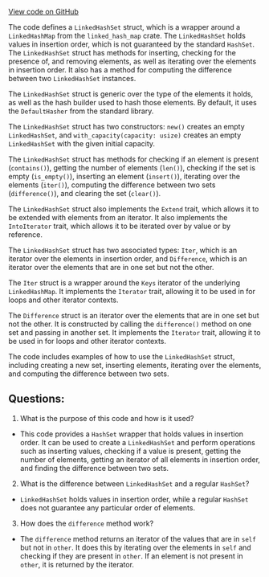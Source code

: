 [View code on GitHub](https://github.com/nervosnetwork/ckb/util/src/linked_hash_set.rs)

The code defines a `LinkedHashSet` struct, which is a wrapper around a `LinkedHashMap` from the `linked_hash_map` crate. The `LinkedHashSet` holds values in insertion order, which is not guaranteed by the standard `HashSet`. The `LinkedHashSet` struct has methods for inserting, checking for the presence of, and removing elements, as well as iterating over the elements in insertion order. It also has a method for computing the difference between two `LinkedHashSet` instances.

The `LinkedHashSet` struct is generic over the type of the elements it holds, as well as the hash builder used to hash those elements. By default, it uses the `DefaultHasher` from the standard library.

The `LinkedHashSet` struct has two constructors: `new()` creates an empty `LinkedHashSet`, and `with_capacity(capacity: usize)` creates an empty `LinkedHashSet` with the given initial capacity.

The `LinkedHashSet` struct has methods for checking if an element is present (`contains()`), getting the number of elements (`len()`), checking if the set is empty (`is_empty()`), inserting an element (`insert()`), iterating over the elements (`iter()`), computing the difference between two sets (`difference()`), and clearing the set (`clear()`).

The `LinkedHashSet` struct also implements the `Extend` trait, which allows it to be extended with elements from an iterator. It also implements the `IntoIterator` trait, which allows it to be iterated over by value or by reference.

The `LinkedHashSet` struct has two associated types: `Iter`, which is an iterator over the elements in insertion order, and `Difference`, which is an iterator over the elements that are in one set but not the other.

The `Iter` struct is a wrapper around the `Keys` iterator of the underlying `LinkedHashMap`. It implements the `Iterator` trait, allowing it to be used in for loops and other iterator contexts.

The `Difference` struct is an iterator over the elements that are in one set but not the other. It is constructed by calling the `difference()` method on one set and passing in another set. It implements the `Iterator` trait, allowing it to be used in for loops and other iterator contexts.

The code includes examples of how to use the `LinkedHashSet` struct, including creating a new set, inserting elements, iterating over the elements, and computing the difference between two sets.
## Questions: 
 1. What is the purpose of this code and how is it used?
- This code provides a `HashSet` wrapper that holds values in insertion order. It can be used to create a `LinkedHashSet` and perform operations such as inserting values, checking if a value is present, getting the number of elements, getting an iterator of all elements in insertion order, and finding the difference between two sets.

2. What is the difference between `LinkedHashSet` and a regular `HashSet`?
- `LinkedHashSet` holds values in insertion order, while a regular `HashSet` does not guarantee any particular order of elements.

3. How does the `difference` method work?
- The `difference` method returns an iterator of the values that are in `self` but not in `other`. It does this by iterating over the elements in `self` and checking if they are present in `other`. If an element is not present in `other`, it is returned by the iterator.